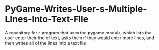 # PyGame-Writes-User-s-Multiple-Lines-into-Text-File
A repository for a program that uses the pygame module, which lets the user enter their line of text, asks them if they would enter more lines, and then writes all of the lines into a text file
